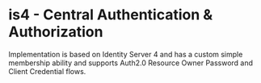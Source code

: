 # is4 - Central Authentication & Authorization

Implementation is based on Identity Server 4 and has a custom simple membership ability and supports Auth2.0 Resource Owner Password and Client Credential flows.

